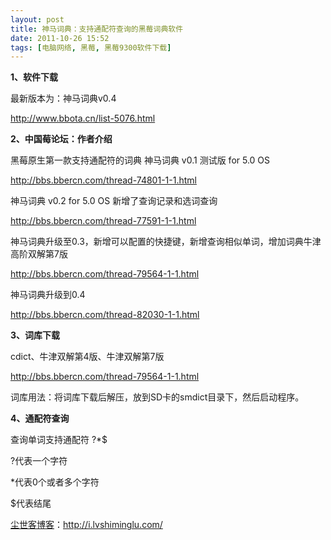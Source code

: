 ```yaml
---
layout: post
title: 神马词典：支持通配符查询的黑莓词典软件
date: 2011-10-26 15:52
tags: [电脑网络, 黑莓, 黑莓9300软件下载]
---
```

<strong>1、软件下载</strong>

最新版本为：神马词典v0.4

<a href="http://www.bbota.cn/list-5076.html" target="_blank">http://www.bbota.cn/list-5076.html</a>

<strong>2、中国莓论坛：作者介绍</strong>

黑莓原生第一款支持通配符的词典 神马词典 v0.1 测试版 for 5.0 OS

<a href="http://bbs.bbercn.com/thread-74801-1-1.html" target="_blank">http://bbs.bbercn.com/thread-74801-1-1.html</a>

神马词典 v0.2 for 5.0 OS 新增了查询记录和选词查询

<a href="http://bbs.bbercn.com/thread-77591-1-1.html" target="_blank">http://bbs.bbercn.com/thread-77591-1-1.html</a>

神马词典升级至0.3，新增可以配置的快捷键，新增查询相似单词，增加词典牛津高阶双解第7版

<a href="http://bbs.bbercn.com/thread-79564-1-1.html" target="_blank">http://bbs.bbercn.com/thread-79564-1-1.html</a>

神马词典升级到0.4

<a href="http://bbs.bbercn.com/thread-82030-1-1.html" target="_blank">http://bbs.bbercn.com/thread-82030-1-1.html</a>

<strong>3、词库下载</strong>

cdict、牛津双解第4版、牛津双解第7版

<a href="http://bbs.bbercn.com/thread-79564-1-1.html" target="_blank">http://bbs.bbercn.com/thread-79564-1-1.html</a>

词库用法：将词库下载后解压，放到SD卡的smdict目录下，然后启动程序。

<strong>4、通配符查询</strong>

查询单词支持通配符 ?*$

?代表一个字符

*代表0个或者多个字符

$代表结尾

<a href="http://i.lvshiminglu.com/">尘世客博客</a>：<a href="http://i.lvshiminglu.com/">http://i.lvshiminglu.com/</a>

